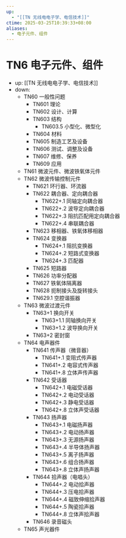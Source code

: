 ```yaml
---
up:
  - "[[TN 无线电电子学、电信技术]]"
ctime: 2025-03-25T10:39:33+08:00
aliases:
  - 电子元件、组件
---
```


# TN6 电子元件、组件

- up: [[TN 无线电电子学、电信技术]]
- down:	
	- TN60 一般性问题
		- TN601 理论
		- TN602 设计、计算
		- TN603 结构
			- TN603.5 小型化、微型化
		- TN604 材料
		- TN605 制造工艺及设备
		- TN606 测试、调整及设备
		- TN607 维修、保养
		- TN609 应用
	- TN61 微波元件、微波铁氧体元件
	- TN62 微波传输控制元件
		- TN621 环行器、环流器
		- TN622 耦合器、定向耦合器
			- TN622+.1 同轴定向耦合器
			- TN622+.2 波导定向耦合器
			- TN622+.3 阻抗匹配用定向耦合器
			- TN622+.4 串联耦合器
		- TN623 移相器、铁氧体移相器
		- TN624 变换器
			- TN624+.1 阻抗变换器
			- TN624+.2 短路式变换器
			- TN624+.3 匹配器
		- TN625 短路器
		- TN626 功率分配器
		- TN627 铁氧体隔离器
		- TN628 扼制接头及旋转接头
		- TN629.1 空腔谐振器
	- TN63 微波过渡元件
		- TN63+1 换向开关
			- TN63+1.1 同轴换向开关
			- TN63+1.2 波导换向开关
		- TN63+2 密封窗
	- TN64 电声器件
		- TN641 传声器（微音器）
			- TN641+.1 变阻式传声器
			- TN641+.2 电容式传声器
			- TN641+.8 立体声传声器
		- TN642 受话器
			- TN642+.1 电磁受话器
			- TN642+.2 电动受话器
			- TN642+.3 静电受话器
			- TN642+.8 立体声受话器
		- TN643 扬声器
			- TN643+.1 电磁扬声器
			- TN643+.2 电动扬声器
			- TN643+.3 无源扬声器
			- TN643+.4 半导体扬声器
			- TN643+.5 离子扬声器
			- TN643+.6 组合扬声器
			- TN643+.8 立体声扬声器
		- TN644 拾声器（电唱头）
			- TN644+.2 电动拾声器
			- TN644+.3 压电拾声器
			- TN644+.4 磁致伸缩拾声器
			- TN644+.5 陶瓷拾声器
			- TN644+.8 立体声拾声器
		- TN646 录音磁头
	- TN65 声光器件
		
